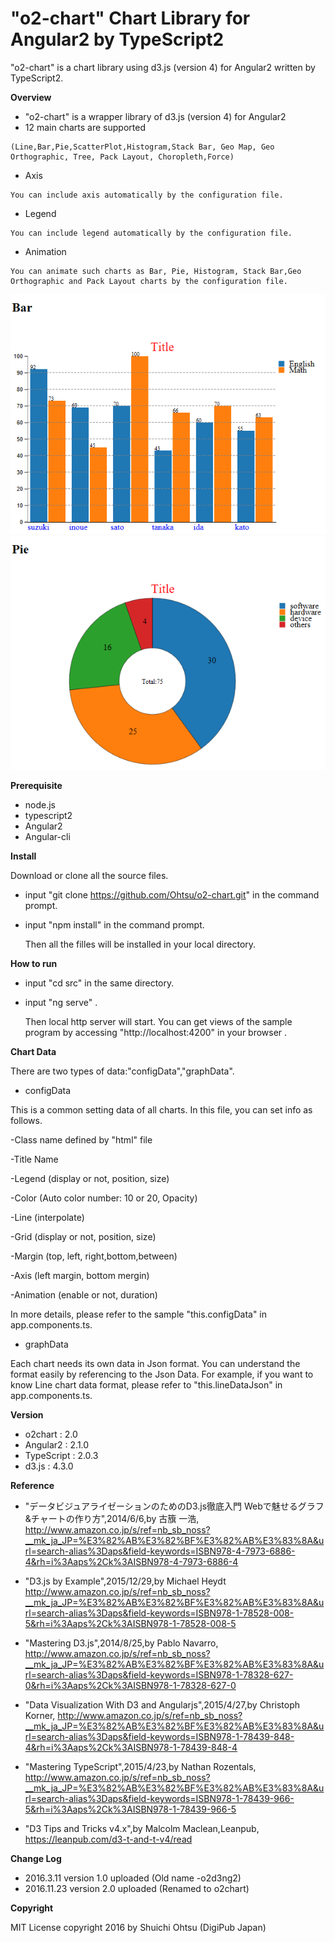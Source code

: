 # "o2-chart" Chart Library for Angular2 by TypeScript2


"o2-chart" is a chart library using d3.js (version 4) for Angular2 written by TypeScript2.

**Overview**
   - "o2-chart" is a wrapper library of d3.js (version 4) for Angular2
   - 12 main charts are supported

    (Line,Bar,Pie,ScatterPlot,Histogram,Stack Bar, Geo Map, Geo Orthographic, Tree, Pack Layout, Choropleth,Force)
    
   - Axis

    You can include axis automatically by the configuration file.
   
   - Legend 

    You can include legend automatically by the configuration file.

   - Animation

    You can animate such charts as Bar, Pie, Histogram, Stack Bar,Geo Orthographic and Pack Layout charts by the configuration file.

  <img src="https://raw.githubusercontent.com/Ohtsu/images/master/Bar01.png" width= "640" >

  <img src="https://raw.githubusercontent.com/Ohtsu/images/master/Pie01.png" width= "640" >
    
**Prerequisite**

   - node.js
   - typescript2
   - Angular2
   - Angular-cli


**Install**

Download or clone all the source files. 

   - input "git clone https://github.com/Ohtsu/o2-chart.git" in the command prompt.
 
   - input "npm install" in the command prompt.
 
  
     Then all the filles will be installed in your local directory.
     
**How to run** 

  - input "cd src" in the same directory.
  
  - input "ng serve" .

     Then local http server will start.
     You can get views of the sample program by accessing "http://localhost:4200" in your browser .  

**Chart Data**

 There are two types of data:"configData","graphData".
 
 - configData
 
 This is a common setting data of all charts. In this file, you can set info as follows.
 
 -Class name defined by "html" file
 
 -Title Name
 
 -Legend (display or not, position, size)
 
 -Color (Auto color number: 10 or 20, Opacity) 
 
 -Line (interpolate)
 
 -Grid (display or not, position, size)
 
 -Margin (top, left, right,bottom,between)
 
 -Axis (left margin, bottom mergin)
 
 -Animation (enable or not, duration)
 
 In more details, please refer to the sample "this.configData" in app.components.ts.
 
 
 - graphData

 Each chart needs its own data in Json format. You can understand the format easily by referencing to the Json Data. For example, if you want to know Line chart data format, please refer to "this.lineDataJson" in app.components.ts.

**Version**

   - o2chart    : 2.0
   - Angular2   : 2.1.0
   - TypeScript : 2.0.3
   - d3.js      : 4.3.0
   

**Reference**

- "データビジュアライゼーションのためのD3.js徹底入門 Webで魅せるグラフ&チャートの作り方",2014/6/6,by 古籏 一浩, 
<http://www.amazon.co.jp/s/ref=nb_sb_noss?__mk_ja_JP=%E3%82%AB%E3%82%BF%E3%82%AB%E3%83%8A&url=search-alias%3Daps&field-keywords=ISBN978-4-7973-6886-4&rh=i%3Aaps%2Ck%3AISBN978-4-7973-6886-4>

- "D3.js by Example",2015/12/29,by Michael Heydt
<http://www.amazon.co.jp/s/ref=nb_sb_noss?__mk_ja_JP=%E3%82%AB%E3%82%BF%E3%82%AB%E3%83%8A&url=search-alias%3Daps&field-keywords=ISBN978-1-78528-008-5&rh=i%3Aaps%2Ck%3AISBN978-1-78528-008-5>

- "Mastering D3.js",2014/8/25,by Pablo Navarro,
<http://www.amazon.co.jp/s/ref=nb_sb_noss?__mk_ja_JP=%E3%82%AB%E3%82%BF%E3%82%AB%E3%83%8A&url=search-alias%3Daps&field-keywords=ISBN978-1-78328-627-0&rh=i%3Aaps%2Ck%3AISBN978-1-78328-627-0>

- "Data Visualization With D3 and Angularjs",2015/4/27,by Christoph Korner,
<http://www.amazon.co.jp/s/ref=nb_sb_noss?__mk_ja_JP=%E3%82%AB%E3%82%BF%E3%82%AB%E3%83%8A&url=search-alias%3Daps&field-keywords=ISBN978-1-78439-848-4&rh=i%3Aaps%2Ck%3AISBN978-1-78439-848-4>

- "Mastering TypeScript",2015/4/23,by Nathan Rozentals,
<http://www.amazon.co.jp/s/ref=nb_sb_noss?__mk_ja_JP=%E3%82%AB%E3%82%BF%E3%82%AB%E3%83%8A&url=search-alias%3Daps&field-keywords=ISBN978-1-78439-966-5&rh=i%3Aaps%2Ck%3AISBN978-1-78439-966-5>

- "D3 Tips and Tricks v4.x",by Malcolm Maclean,Leanpub,
<https://leanpub.com/d3-t-and-t-v4/read>


**Change Log**

 - 2016.3.11 version 1.0 uploaded (Old name -o2d3ng2)
 - 2016.11.23 version 2.0 uploaded (Renamed to o2chart)

**Copyright**

MIT License
copyright 2016 by Shuichi Ohtsu (DigiPub Japan)




